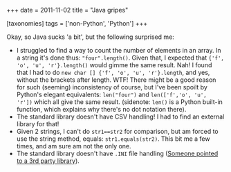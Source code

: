 +++
date = 2011-11-02
title = "Java gripes"

[taxonomies]
tags = ['non-Python', 'Python']
+++

Okay, so Java sucks \'a bit\', but the following surprised me:

-   I struggled to find a way to count the number of elements in an
    array. In a string it\'s done thus: `"four".length()`. Given that, I
    expected that `{'f', 'o', 'u', 'r'}.length()` would gimme the same
    result. Nah! I found that I had to do
    `new char [] {'f', 'o', 'u', 'r'}.length`, and yes, without the
    brackets after length. WTF! There might be a good reason for such
    (seeming) inconsistency of course, but I\'ve been spoilt by
    Python\'s elegant equivalents: `len("four")` and
    `len(['f','o', 'u', 'r'])` which all give the same result.
    (sidenote: `len()` is a Python built-in function, which explains why
    there\'s no dot notation there).
-   The standard library doesn\'t have CSV handling! I had to find an
    external library for that!
-   Given 2 strings, I can\'t do `str1==str2` for comparison, but am
    forced to use the string method, equals: `str1.equals(str2)`. This
    bit me a few times, and am sure am not the only one.
-   The standard library doesn\'t have `.INI` file handling ([Someone
    pointed to a 3rd party library]).

  [Someone pointed to a 3rd party library]: http://stackoverflow.com/questions/3728823
